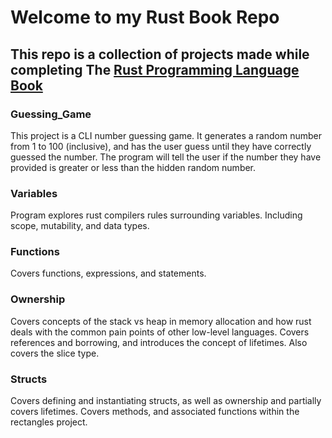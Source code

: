 # Welcome to my Rust Book Repo

## This repo is a collection of projects made while completing The [Rust Programming Language Book](https://doc.rust-lang.org/book)

### Guessing_Game

This project is a CLI number guessing game. It generates a random number from 1 to 100 (inclusive), and has the user guess until they have correctly guessed the number. The program will tell the user if the number they have provided is greater or less than the hidden random number.

### Variables

Program explores rust compilers rules surrounding variables. Including scope, mutability, and data types.

### Functions

Covers functions, expressions, and statements.

### Ownership

Covers concepts of the stack vs heap in memory allocation and how rust deals with the common pain points of other low-level languages. Covers references and borrowing, and introduces the concept of lifetimes. Also covers the slice type.

### Structs

Covers defining and instantiating structs, as well as ownership and partially covers lifetimes. Covers methods, and associated functions within the rectangles project.
